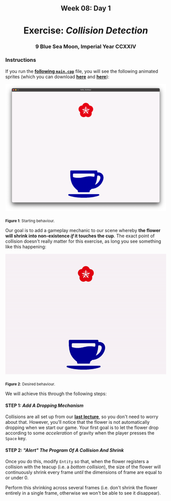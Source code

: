 <h2 align=center>Week 08: Day 1</h2>

<h1 align=center>Exercise: <em>Collision Detection</em></h1>

<h3 align=center>9 Blue Sea Moon, Imperial Year CCXXIV</h3>

### Instructions

If you run the [**following `main.cpp`**](SDLProject/main.cpp) file, you will see the following animated sprites (which you can download [**here**](SDLProject/assets/flower.png) and [**here**](SDLProject/assets/cup.png)):


![flower_static](assets/start.png)

<sub>**Figure 1**: Starting behaviour.</sub>

Our goal is to add a gameplay mechanic to our scene whereby **the flower will shrink into non-existence _if_ it touches the cup**. The exact point of collision doesn't really matter for this exercise, as long you see something like this happening:

![flower_example](assets/goal.gif)

<sub>**Figure 2**: Desired behaviour.</sub>

We will achieve this through the following steps:

#### STEP 1: _Add A Dropping Mechanism_

Collisions are all set up from our [**last lecture**](https://github.com/sebastianromerocruz/CS3113-material/tree/main/lectures/physics_2#collision-flags), so you don't need to worry about that. However, you'll notice that the flower is not automatically dropping when we start our game. Your first goal is to let the flower drop according to some _acceleration_ of gravity when the player presses the `Space` key.

#### STEP 2: _"Alert" The Program Of A Collision And Shrink_

Once you do this, modify `Entity` so that, when the flower registers a collision with the teacup (i.e. a _bottom collision_), the size of the flower will continuously shrink every frame _until_ the dimensions of frame are equal to or under 0.

Perform this shrinking across several frames (i.e. don't shrink the flower entirely in a single frame, otherwise we won't be able to see it disappear).